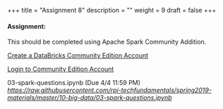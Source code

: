 +++
title = "Assignment 8"
description = ""
weight = 9
draft = false
+++

#### Assignment:

This should be completed using Apache Spark Community Addition.

[Create a DataBricks Community Edition Account](https://accounts.cloud.databricks.com/registration.html#signup/community) <br>

[Login to Community Edition Account](https://community.cloud.databricks.com) <br>


03-spark-questions.ipynb (Due 4/4 11:59 PM)
*https://raw.githubusercontent.com/rpi-techfundamentals/spring2019-materials/master/10-big-data/03-spark-questions.ipynb*
